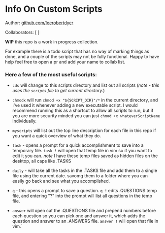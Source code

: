 # Info On Custom Scripts 
Author: [github.com/leerobertdyer](https://github.com/leerobertdyer)

Collaborators: [
    <!-- A man can dream -->
]

**WIP** this repo is a work in progress collection. 

For example there is a todo script that has no way of marking things as done, and a couple of the scripts may not be fully functional. Happy to have help feel free to open a pr and add your name to collab list.

### Here a few of the most useful scripts:

- `cds` will change to this scripts directory and list out all scripts (*note - this uses the `scripts` file to get current directory.*) 

- `chmodx` will run `chmod +x "${SCRIPT_DIR}"/*` in the current directory, and I've used it whenever adding a new executable script. I would recommend running this as a shortcut to allow all scripts to run, but if you are more security minded you can just `chmod +x whateverScriptName` individually.

- `myscripts` will list out the top line description for each file in this repo if you want a quick overview of what they do.

- `task` - opens a prompt for a quick accomplishment to save into a temporary file. `task !` will open that temp file in vim so if you want to edit it you can. *note* I have these temp files saved as hidden files on the desktop, all caps like .TASKS 

- `daily` - will take all the tasks in the .TASKS file and add them to a single file using the current date. savomg them to a folder where you can easily go back and see what you accomplished.

- `q` - this opens a prompt to save a question. `q !` edits .QUESTIONS temp file, and entering "?" into the prompt will list all questions in the temp file.

- `answer` will open cat the .QUESTIONS file and prepend numbers before each question so you can pick one and answer it, which adds the question and answer to an .ANSWERS file. `answer !` will open that file in vim.`